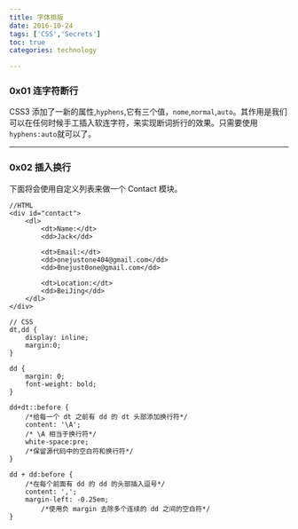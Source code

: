 ```yaml
---
title: 字体排版
date: 2016-10-24     
tags: ['CSS','Secrets']
toc: true
categories: technology

---
```

### 0x01 连字符断行
CSS3 添加了一新的属性,`hyphens`,它有三个值，`nome`,`normal`,`auto`。其作用是我们可以在任何时候手工插入软连字符，来实现断词折行的效果。只需要使用`hyphens:auto`就可以了。

---
### 0x02 插入换行
下面将会使用自定义列表来做一个 Contact 模块。

```
//HTML 
<div id="contact">
	<dl>
		<dt>Name:</dt>
		<dd>Jack</dd>

		<dt>Email:</dt>
		<dd>onejustone404@gmail.com</dd>
		<dd>0nejust0one@gmail.com</dd>

		<dt>Location:</dt>
		<dd>BeiJing</dd>
	</dl>
</div>

// CSS
dt,dd {
	display: inline;	
	margin:0;
}

dd {
	margin: 0;
	font-weight: bold;
}

dd+dt::before {
	/*给每一个 dt 之前有 dd 的 dt 头部添加换行符*/
	content: '\A';
	/* \A 相当于换行符*/
	white-space:pre;
	/*保留源代码中的空白符和换行符*/
}

dd + dd:before {
	/*在每个前面有 dd 的 dd 的头部插入逗号*/
	content: ',';
	margin-left: -0.25em;	
        /*使用负 margin 去除多个连续的 dd 之间的空白符*/
}
```


